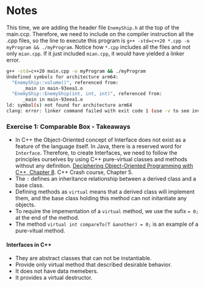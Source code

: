 # Notes

This time, we are adding the header file `EnemyShip.h` at the top of the main.ccp. Therefore, we need to include on the compiler instruction all the .cpp files, so the line to execute this program is `g++ -std=c++20 *.cpp -o myProgram && ./myProgram`. Notice how `*.cpp` includes all the files and not only `mian.cpp`. If it just included `mian.cpp`, it would have yielded a linker error.

```bash
g++ -std=c++20 main.cpp -o myProgram && ./myProgram
Undefined symbols for architecture arm64:
  "EnemyShip::volume()", referenced from:
      _main in main-93eea1.o
  "EnemyShip::EnemyShip(int, int, int)", referenced from:
      _main in main-93eea1.o
ld: symbol(s) not found for architecture arm64
clang: error: linker command failed with exit code 1 (use -v to see invocation)
```

### Exercise 1: Comparable Box - Takeaways
- In C++ the Object-Oriented concept of Interface does not exist as a feature of the language itself. In Java, there is a reserved word for `Interface`. Therefore, to create Interfaces, we need to follow the principles ourselves by using C++ pure-virtual classes and methods without any definition. [Deciphering Object-Oriented Programming with C++, Chapter 8](https://learning.oreilly.com/library/view/deciphering-object-oriented-programming/9781804613900/B19087_08.xhtml#_idParaDest-164). C++ Crash course, Chapter 5.
- The `:` defines an inheritance relationship between a derived class and a base class.
- Defining methods as `virtual` means that a derived class will implement them, and the base class holding this method can not initantiate any objects.
- To require the impementation of a `virtual` method, we use the sufix `= 0;` at the end of the method.
- The method `virtual int compareTo(T &another) = 0;` is an example of a pure-vitual method.

#### Interfaces in C++
- They are abstract classes that can not be instantiable.
- Provide only virtual method that described desirable behavior.
- It does not have data memebers.
- It provides a virtual destructor. 